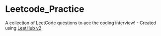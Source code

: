 # Leetcode_Practice
A collection of LeetCode questions to ace the coding interview! - Created using [LeetHub v2](https://github.com/arunbhardwaj/LeetHub-2.0)
